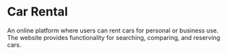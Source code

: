 # Car Rental

An online platform where users can rent cars for personal or business use. The website provides functionality for searching, comparing, and reserving cars.